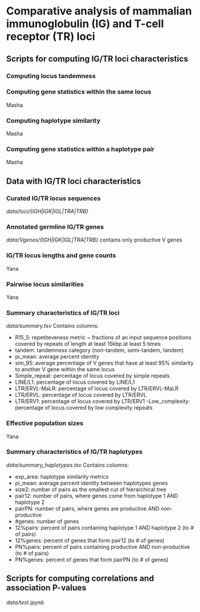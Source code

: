 # Comparative analysis of mammalian immunoglobulin (IG) and T-cell receptor (TR) loci

## Scripts for computing IG/TR loci characteristics
### Computing locus tandemness

### Computing gene statistics within the same locus
Masha

### Computing haplotype similarity
Masha

### Computing gene statistics within a haplotype pair
Masha

## Data with IG/TR loci characteristics
### Curated IG/TR locus sequences
*data/loci/{IGH|IGK|IGL|TRA|TRB}*

### Annotated germline IG/TR genes
*data/Vgenes/{IGH|IGK|IGL|TRA|TRB}*
contains only productive V genes

### IG/TR locus lengths and gene counts
Yana

### Pairwise locus similarities
Yana

### Summary characteristics of IG/TR loci
*data/summary.tsv*
Contains columns:
- R15_5: repetiteveness metric ~ fractions of an input sequence positions covered by repeats of length at least 15kbp at least 5 times
- tandem: tandemness category (non-tandem, semi-tandem, tandem)
- pi_mean: average percent identity 
- sim_95: average percentage of V genes that have at least 95% similarity to another V gene within the same locus 
- Simple_repeat: percentage of locus covered by simple repeats
- LINE/L1: percentage of locus covered by LINE/L1
- LTR/ERVL-MaLR: percentage of locus covered by LTR/ERVL-MaLR
- LTR/ERVL: percentage of locus covered by LTR/ERVL
- LTR/ERV1: percentage of locus covered by LTR/ERV1
-Low_complexity: percentage of locus covered by low complexity repeats

### Effective population sizes
Yana

### Summary characteristics of IG/TR haplotypes
*data/summary_haplotypes.tsv*
Contains columns: 
- exp_area: haplotype similarity metrics
- pi_mean: average percent identity between haplotypes genes
- size2: number of pairs as the smallest cut of hierarchical tree
- pair12: number of pairs, where genes come from haplotype 1 AND haplotype 2
- pairPN: number of pairs, where genes are productive AND non-productive
- #genes: number of genes
- 12%pairs: percent of pairs containing haplotype 1 AND haplotype 2 (to # of pairs)
- 12%genes: percent of genes that form pair12 (to # of genes)
- PN%pairs: percent of pairs containing productive AND non-productive (to # of pairs)
- PN%genes: percent of genes that form pairPN (to # of genes)

## Scripts for computing correlations and association P-values 
*data/test.ipynb*
